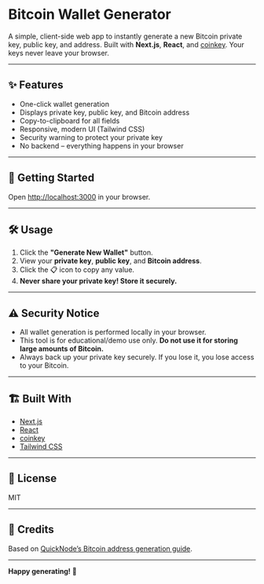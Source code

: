 # Bitcoin Wallet Generator

A simple, client-side web app to instantly generate a new Bitcoin private key, public key, and address. Built with **Next.js**, **React**, and [coinkey](https://github.com/cryptocoinjs/coinkey). Your keys never leave your browser.

---

## ✨ Features

- One-click wallet generation
- Displays private key, public key, and Bitcoin address
- Copy-to-clipboard for all fields
- Responsive, modern UI (Tailwind CSS)
- Security warning to protect your private key
- No backend – everything happens in your browser

---

## 🚀 Getting Started


Open [http://localhost:3000](http://localhost:3000) in your browser.

---

## 🛠 Usage

1. Click the **"Generate New Wallet"** button.
2. View your **private key**, **public key**, and **Bitcoin address**.
3. Click the 📋 icon to copy any value.
4. **Never share your private key! Store it securely.**

---

## ⚠️ Security Notice

- All wallet generation is performed locally in your browser.
- This tool is for educational/demo use only. **Do not use it for storing large amounts of Bitcoin.**
- Always back up your private key securely. If you lose it, you lose access to your Bitcoin.

---

## 🏗️ Built With

- [Next.js](https://nextjs.org/)
- [React](https://react.dev/)
- [coinkey](https://github.com/cryptocoinjs/coinkey)
- [Tailwind CSS](https://tailwindcss.com/)

---

## 📄 License

MIT

---

## 🙏 Credits

Based on [QuickNode’s Bitcoin address generation guide](https://www.quicknode.com/guides/other-chains/bitcoin/how-to-generate-a-new-bitcoin-address-in-javascript).

---

**Happy generating! 🚀**


